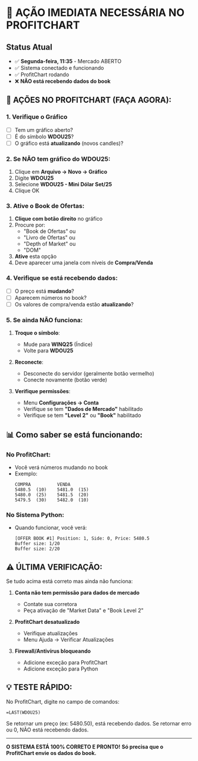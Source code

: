# 🚨 AÇÃO IMEDIATA NECESSÁRIA NO PROFITCHART

## Status Atual
- ✅ **Segunda-feira, 11:35** - Mercado ABERTO
- ✅ Sistema conectado e funcionando
- ✅ ProfitChart rodando
- ❌ **NÃO está recebendo dados do book**

## 🔴 AÇÕES NO PROFITCHART (FAÇA AGORA):

### 1. Verifique o Gráfico
- [ ] Tem um gráfico aberto?
- [ ] É do símbolo **WDOU25**?
- [ ] O gráfico está **atualizando** (novos candles)?

### 2. Se NÃO tem gráfico do WDOU25:
1. Clique em **Arquivo → Novo → Gráfico**
2. Digite **WDOU25**
3. Selecione **WDOU25 - Mini Dólar Set/25**
4. Clique OK

### 3. Ative o Book de Ofertas:
1. **Clique com botão direito** no gráfico
2. Procure por:
   - "Book de Ofertas" ou
   - "Livro de Ofertas" ou
   - "Depth of Market" ou
   - "DOM"
3. **Ative** esta opção
4. Deve aparecer uma janela com níveis de **Compra/Venda**

### 4. Verifique se está recebendo dados:
- [ ] O preço está **mudando**?
- [ ] Aparecem números no book?
- [ ] Os valores de compra/venda estão **atualizando**?

### 5. Se ainda NÃO funciona:
1. **Troque o símbolo**:
   - Mude para **WINQ25** (Índice)
   - Volte para **WDOU25**
   
2. **Reconecte**:
   - Desconecte do servidor (geralmente botão vermelho)
   - Conecte novamente (botão verde)

3. **Verifique permissões**:
   - Menu **Configurações → Conta**
   - Verifique se tem **"Dados de Mercado"** habilitado
   - Verifique se tem **"Level 2"** ou **"Book"** habilitado

## 📊 Como saber se está funcionando:

### No ProfitChart:
- Você verá números mudando no book
- Exemplo:
  ```
  COMPRA          VENDA
  5480.5  (10)    5481.0  (15)
  5480.0  (25)    5481.5  (20)
  5479.5  (30)    5482.0  (10)
  ```

### No Sistema Python:
- Quando funcionar, você verá:
  ```
  [OFFER BOOK #1] Position: 1, Side: 0, Price: 5480.5
  Buffer size: 1/20
  Buffer size: 2/20
  ```

## ⚠️ ÚLTIMA VERIFICAÇÃO:

Se tudo acima está correto mas ainda não funciona:

1. **Conta não tem permissão para dados de mercado**
   - Contate sua corretora
   - Peça ativação de "Market Data" e "Book Level 2"

2. **ProfitChart desatualizado**
   - Verifique atualizações
   - Menu Ajuda → Verificar Atualizações

3. **Firewall/Antivírus bloqueando**
   - Adicione exceção para ProfitChart
   - Adicione exceção para Python

## 💡 TESTE RÁPIDO:

No ProfitChart, digite no campo de comandos:
```
=LAST(WDOU25)
```

Se retornar um preço (ex: 5480.50), está recebendo dados.
Se retornar erro ou 0, NÃO está recebendo dados.

---

**O SISTEMA ESTÁ 100% CORRETO E PRONTO!**
**Só precisa que o ProfitChart envie os dados do book.**